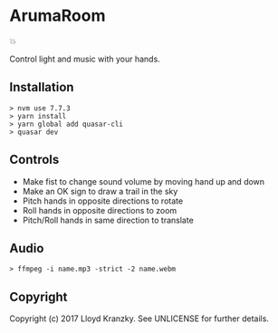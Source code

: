 ArumaRoom
=========

:boom:

Control light and music with your hands.

Installation
------------

```
> nvm use 7.7.3
> yarn install
> yarn global add quasar-cli
> quasar dev
```

Controls
--------

* Make fist to change sound volume by moving hand up and down
* Make an OK sign to draw a trail in the sky
* Pitch hands in opposite directions to rotate
* Roll hands in opposite directions to zoom
* Pitch/Roll hands in same direction to translate

Audio
-----

```
> ffmpeg -i name.mp3 -strict -2 name.webm
```

Copyright
---------

Copyright (c) 2017 Lloyd Kranzky. See UNLICENSE for further details.
